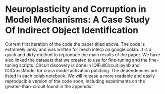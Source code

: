 # Neuroplasticity and Corruption in Model Mechanisms: A Case Study Of Indirect Object Identification

Current first iteration of the code the paper titled above. The code is extremely janky and was written for mech interp on google colab. It is a quick and dirty method to reproduce the main results of the paper. We have also linked the datasets that we created to use for fine-tuning and the fine-tuning scripts. Circuit discovery is done in IOIFullCircuit.ipynb and IOICrossModel for cross model activation patching. The dependencies are listed in each colab notebook. We will release a more readable and easily reproducible version of the code soon, including experiments on the greater-than-circuit found in the appendix. 
